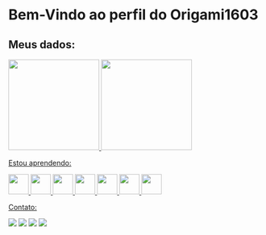 <h1>Bem-Vindo ao perfil do Origami1603</h1>
<h2>Meus dados:</h2>
<div>
<a href="https://github.com/Origami1603">
<img loading="lazy" height="180em" src="https://github-readme-stats.vercel.app/api/top-langs/?username=Origami1603&layout=compact&langs_count=7&theme=dracula"/>
<img loading="lazy" height="180em" src="https://github-readme-stats.vercel.app/api?username=Origami1603&show_icons=true&theme=dracula&include_all_commits=true&count_private=true"/>
</div>
<p>Estou aprendendo:</p>
<div>
<img src="https://www.svgrepo.com/show/452185/css-3.svg"  width="40" height="40" />
<img src="https://www.svgrepo.com/show/452228/html-5.svg" width="40" height="40"/> 
<img src="https://www.svgrepo.com/show/477058/internet.svg" width="40" height="40"/>
<img src="https://www.svgrepo.com/show/248268/tools-and-utensils-hardware.svg" width="40" height="40"/>
<img src="https://www.svgrepo.com/show/373589/excel.svg" width="40" height="40"/>
<img src="https://www.svgrepo.com/show/374187/word.svg" width="40" height="40"/>
<img src="https://www.svgrepo.com/show/247587/team-group.svg" width="40" height="40"/>
</div>
<p>Contato:</p>
<div>
<a href="https://instagram.com/gabrielcosta03s" target ="_blank" rel="external"><img loading="lazy" src="https://img.shields.io/badge/-Instagram-%23E4405F?style=for-the-badge&logo=instagram&logoColor=white" target="_blank"></a>
<a href = "mailto:gabrielcosta1603js@gmail.com" target="_blank" rel="external"><img loading="lazy" src="https://img.shields.io/badge/Gmail-D14836?style=for-the-badge&logo=gmail&logoColor=white" target="_blank"></a>
<a href="https://linkedin.com/in/gabrielcosta-ti" target="_blank" rel="external"><img loading="lazy" src="https://img.shields.io/badge/-LinkedIn-%230077B5?style=for-the-badge&logo=linkedin&logoColor=white" target="_blank"></a> 
<a href="https://www.youtube.com/@GabrielCosta-if9sf" target="_blank" rel="external"><img loading="lazy" src="https://img.shields.io/badge/-YouTube-D14836?style=for-the-badge&logo=youtube&logoColor=white" target="_blank"></a>
</div>
